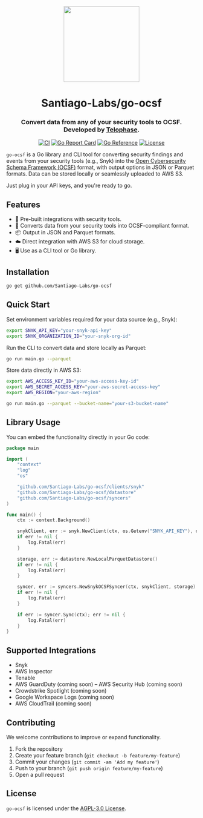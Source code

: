 <div align="center">
<img src="https://github.com/user-attachments/assets/c4217cad-018c-4550-8ac5-8958d5888c54" height= "auto" width="200" />
<br />
<h1>Santiago-Labs/go-ocsf </h1>
<h3>
Convert data from any of your security tools to OCSF. Developed by <a href="https://telophase.dev">
Telophase</a>.
</h3>
<a href="https://github.com/Santiago-Labs/go-ocsf/actions/workflows/ci.yml"><img src="https://github.com/Santiago-Labs/go-ocsf/actions/workflows/ci.yml/badge.svg?branch=main" alt="CI"></a>
<a href="https://goreportcard.com/report/github.com/Santiago-Labs/go-ocsf"><img src="https://goreportcard.com/badge/github.com/Santiago-Labs/go-ocsf" alt="Go Report Card"></a>
<a href="https://pkg.go.dev/github.com/Santiago-Labs/go-ocsf"><img src="https://pkg.go.dev/badge/github.com/Santiago-Labs/go-ocsf.svg" alt="Go Reference"></a>
<a href="LICENSE"><img src="https://img.shields.io/github/license/Santiago-Labs/go-ocsf" alt="License"></a>
</div>

`go-ocsf` is a Go library and CLI tool for converting security findings and events from your security tools (e.g., Snyk) into the [Open Cybersecurity Schema Framework (OCSF)](https://schema.ocsf.io/) format, with output options in JSON or Parquet formats. Data can be stored locally or seamlessly uploaded to AWS S3.

Just plug in your API keys, and you're ready to go.

## Features

- 🔑 Pre-built integrations with security tools.
- 🚀 Converts data from your security tools into OCSF-compliant format.
- 📦 Output in JSON and Parquet formats.
- ☁️ Direct integration with AWS S3 for cloud storage.
- 🖥️ Use as a CLI tool or Go library.

## Installation

```bash
go get github.com/Santiago-Labs/go-ocsf
```

## Quick Start

Set environment variables required for your data source (e.g., Snyk):

```bash
export SNYK_API_KEY="your-snyk-api-key"
export SNYK_ORGANIZATION_ID="your-snyk-org-id"
```

Run the CLI to convert data and store locally as Parquet:

```bash
go run main.go --parquet
```

Store data directly in AWS S3:

```bash
export AWS_ACCESS_KEY_ID="your-aws-access-key-id"
export AWS_SECRET_ACCESS_KEY="your-aws-secret-access-key"
export AWS_REGION="your-aws-region"

go run main.go --parquet --bucket-name="your-s3-bucket-name"
```

## Library Usage

You can embed the functionality directly in your Go code:

```go
package main

import (
	"context"
	"log"
	"os"

	"github.com/Santiago-Labs/go-ocsf/clients/snyk"
	"github.com/Santiago-Labs/go-ocsf/datastore"
	"github.com/Santiago-Labs/go-ocsf/syncers"
)

func main() {
	ctx := context.Background()

	snykClient, err := snyk.NewClient(ctx, os.Getenv("SNYK_API_KEY"), os.Getenv("SNYK_ORGANIZATION_ID"))
	if err != nil {
		log.Fatal(err)
	}

	storage, err := datastore.NewLocalParquetDatastore()
	if err != nil {
		log.Fatal(err)
	}

	syncer, err := syncers.NewSnykOCSFSyncer(ctx, snykClient, storage)
	if err != nil {
		log.Fatal(err)
	}

	if err := syncer.Sync(ctx); err != nil {
		log.Fatal(err)
	}
}
```

## Supported Integrations

- Snyk
- AWS Inspector
- Tenable
- AWS GuardDuty (coming soon)
– AWS Security Hub (coming soon)
- Crowdstrike Spotlight (coming soon)
- Google Workspace Logs (coming soon)
- AWS CloudTrail (coming soon)

## Contributing

We welcome contributions to improve or expand functionality.

1. Fork the repository
2. Create your feature branch (`git checkout -b feature/my-feature`)
3. Commit your changes (`git commit -am 'Add my feature'`)
4. Push to your branch (`git push origin feature/my-feature`)
5. Open a pull request

## License

`go-ocsf` is licensed under the [AGPL-3.0 License](LICENSE).

